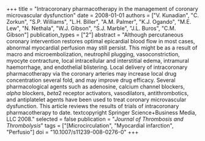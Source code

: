 +++
title = "Intracoronary pharmacotherapy in the management of coronary microvascular dysfunction"
date = 2008-01-01
authors = ["V. Kunadian", "C. Zorkun", "S.P. Williams", "L.H. Biller", "A.M. Palmer", "K.J. Ogando", "M.E. Lew", "N. Nethala", "W.J. Gibson", "S.J. Marble", "J.L. Buros", "C.M. Gibson"]
publication_types = ["2"]
abstract = "Although percutaneous coronary intervention restores optimal epicardial blood flow in most cases, abnormal myocardial perfusion may still persist. This might be as a result of macro and microembolization, neutrophil plugging, vasoconstriction, myocyte contracture, local intracellular and interstitial edema, intramural haemorrhage, and endothelial blistering. Local delivery of intracoronary pharmacotherapy via the coronary arteries may increase local drug concentration several fold, and may improve drug efficacy. Several pharmacological agents such as adenosine, calcium channel blockers, $alpha$ blockers, $beta$2 receptor activators, vasodilators, antithrombotics, and antiplatelet agents have been used to treat coronary microvascular dysfunction. This article reviews the results of trials of intracoronary pharmacotherapy to date. textcopyright Springer Science+Business Media, LLC 2008."
selected = false
publication = "*Journal of Thrombosis and Thrombolysis*"
tags = ["[Microcirculation", "Myocardial infarction", "Perfusio"]
doi = "10.1007/s11239-008-0276-0"
+++

